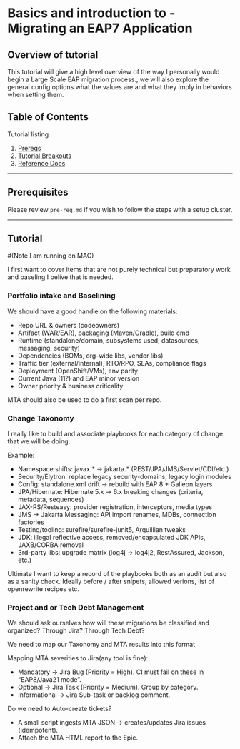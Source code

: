 # Basics and introduction to - Migrating an EAP7 Application

## Overview of tutorial

This tutorial will give a high level overview of the way I personally would begin a Large Scale EAP migration process., we will also explore the general config options what the values are and what they imply in behaviors when setting them.

## Table of Contents

Tutorial listing

1. [Prereqs](#prerequisites)
2. [Tutorial Breakouts](#tutorials)
3. [Reference Docs](#reference-docs)

---

## Prerequisites

Please review `pre-req.md` if you wish to follow the steps with a setup cluster.

---

## Tutorial

#(Note I am running on MAC)

I first want to cover items that are not purely technical but preparatory work and baseling I belive that is needed.

### Portfolio intake and Baselining

We should have a good handle on the following materials:

- Repo URL & owners (codeowners)
- Artifact (WAR/EAR), packaging (Maven/Gradle), build cmd
- Runtime (standalone/domain, subsystems used, datasources, messaging, security)
- Dependencies (BOMs, org-wide libs, vendor libs)
- Traffic tier (external/internal), RTO/RPO, SLAs, compliance flags
- Deployment (OpenShift/VMs), env parity
- Current Java (11?) and EAP minor version
- Owner priority & business criticality

MTA should also be used to do a first scan per repo.

### Change Taxonomy

I really like to build and associate playbooks for each category of change that we will be doing:

Example:

- Namespace shifts: javax.* → jakarta.* (REST/JPA/JMS/Servlet/CDI/etc.)
- Security/Elytron: replace legacy security-domains, legacy login modules
- Config: standalone.xml drift → rebuild with EAP 8 + Galleon layers
- JPA/Hibernate: Hibernate 5.x → 6.x breaking changes (criteria, metadata, sequences)
- JAX-RS/Resteasy: provider registration, interceptors, media types
- JMS → Jakarta Messaging: API import renames, MDBs, connection factories
- Testing/tooling: surefire/surefire-junit5, Arquillian tweaks
- JDK: illegal reflective access, removed/encapsulated JDK APIs, JAXB/CORBA removal
- 3rd-party libs: upgrade matrix (log4j → log4j2, RestAssured, Jackson, etc.)

Ultimate I want to keep a record of the playbooks both as an audit but also as a sanity check.  Ideally before / after snipets, allowed verions, list of openrewrite recipes etc.

### Project and or Tech Debt Management

We should ask ourselves how will these migrations be classified and organized?  Through Jira?  Through Tech Debt?

We need to map our Taxonomy and MTA results into this format

Mapping MTA severities to Jira(any tool is fine):

- Mandatory → Jira Bug (Priority = High). CI must fail on these in “EAP8/Java21 mode”.
- Optional → Jira Task (Priority = Medium). Group by category.
- Informational → Jira Sub-task or backlog comment.

Do we need to Auto-create tickets?

- A small script ingests MTA JSON → creates/updates Jira issues (idempotent).
- Attach the MTA HTML report to the Epic.


### 